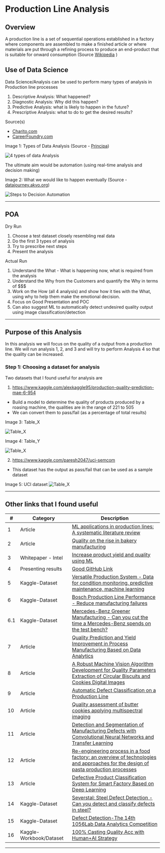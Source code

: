 # Production Line Analysis 

## Overview
A production line is a set of sequential operations established in a factory where components are assembled to make a finished article or where materials are put through a refining process to produce an end-product that is suitable for onward consumption (Source [Wikipedia](https://en.wikipedia.org/wiki/Production_line) )

## Use of Data Science  
Data Science/Analysis can be used to perform many types of analysis in Production line processes
1) Descriptive Analysis: What happened?
2) Diagnostic Analysis: Why did this happen?
3) Predictive Analysis: what is likely to happen in the future?
4) Prescriptive Analysis: what to do to get the desired results?

Source(s)
- [Charito.com](https://chartio.com/learn/data-analytics/types-of-data-analysis/)
- [CareerFoundry.com](https://careerfoundry.com/en/blog/data-analytics/different-types-of-data-analysis/)

Image 1: Types of Data Analysis (Source - [Principa](www.principa.co.za))

![4 types of data Analysis](resources/images/image1.png)

The ultimate aim would be automation (using real-time analysis and decision making)

Image 2: What we would like to happen eventually (Source - [datajourney.akvo.org](https://datajourney.akvo.org/blog/the-four-types-of-data-analysis))

![Steps to Decision Automation](resources/images/image2.png)

---
## POA

Dry Run 
1. Choose a test dataset closely resembling real data
2. Do the first 3 types of analysis
3. Try to prescribe next steps
4. Present the analysis

Actual Run
1. Understand the What - What is happening now, what is required from the analysis 
2. Understand the Why from the Customers and quantify the Why in terms of $$$
3. Work on the How (all 4 analysis) and show how it ties with the What, using why to help them make the emotional decision.
4. Focus on Good Presentation and POC
5. Can also suggest ML to automatically detect undesired quality output using image classification/detection

---

## Purpose of this Analysis
In this analysis we will focus on the quality of a output from a production line. We will run analysis 1, 2, and 3 and will try to perform Analysis 4 so that the quality can be increased.

### Step 1: Choosing a dataset for analysis
Two datasets that I found useful for analysis are
1) https://www.kaggle.com/alexkaggle95/production-quality-prediction-mae-6-954
- Build a model to determine the quality of products produced by a roasing machine, the qualities are in the range of 221 to 505
- We can convert them to pass/fail (as a percentage of total results)

Image 3: Table_X

![Table_X](resources/images/Production_df_X.png)

Image 4: Table_Y

![Table_X](resources/images/Production_df_Y.png)

2) https://www.kaggle.com/paresh2047/uci-semcom
 - This dataset has the output as pass/fail that can be used as a sample dataset
 
Image 5: UCI dataset
![Table_X](resources/images/UCI.png)

---

## Other links that I found useful

| # | Category | Description |
| --- | --- | --- | 
| 1 | Article | [ML applications in production lines: A systematic literature review](https://www.sciencedirect.com/science/article/pii/S036083522030485X)  |
| 2 | Article | [Quality on the rise in bakery manufacturing](https://www.winspc.com/wp-content/uploads/2018/06/Quality-on-the-Rise-in-Bakery-Manufacturing.pdf) |
| 3 | Whitepaper - Intel | [Increase product yield and quality using ML](https://www.intel.com/content/dam/www/public/us/en/documents/white-papers/increase-product-yield-and-quality-with-machine-learning-paper.pdf) | 
| 4 | Presenting results | [Good GitHub Link](https://github.com/liamculligan/bosch-production-line-performance) | 
| 5 | Kaggle-Dataset | [Versatile Production System - Data for condition monitoring, predictive maintenance, machine learning](https://www.kaggle.com/inIT-OWL/versatileproductionsystem) | 
| 6 | Kaggle-Dataset | [Bosch Production Line Performance - Reduce manufacturing failures](https://www.kaggle.com/c/bosch-production-line-performance/overview) | 
| 6.1 | Kaggle-Dataset | [Mercedes-Benz Greener Manufacturing - Can you cut the time a Mercedes-Benz spends on the test bench?](https://www.kaggle.com/c/mercedes-benz-greener-manufacturing) |
| 7 | Article | [Quality Prediction and Yield Improvement in Process Manufacturing Based on Data Analytics](https://www.mdpi.com/2227-9717/8/9/1068/htm) | 
| 8 | Article | [A Robust Machine Vision Algorithm Development for Quality Parameters Extraction of Circular Biscuits and Cookies Digital Images](https://www.hindawi.com/journals/jfp/2014/376360/) | 
| 9 | Article | [Automatic Defect Classification on a Production Line](https://link.springer.com/article/10.1007/s40903-015-0018-5) |
| 10 | Article | [Quality assessment of butter cookies applying multispectral imaging](https://www.researchgate.net/publication/262113380_Quality_assessment_of_butter_cookies_applying_multispectral_imaging) | 
| 11 | Article | [Detection and Segmentation of Manufacturing Defects with Convolutional Neural Networks and Transfer Learning](https://www.ncbi.nlm.nih.gov/pmc/articles/PMC6512995/) | 
| 12 | Article | [Re-engineering process in a food factory: an overview of technologies and approaches for the design of pasta production processes](https://www.tandfonline.com/doi/full/10.1080/21693277.2020.1749180) | 
| 13 | Article | [Defective Product Classification System for Smart Factory Based on Deep Learning](https://www.mdpi.com/2079-9292/10/7/826/htm) | 
| 14 | Kaggle-Dataset | [Severstal: Steel Defect Detection - Can you detect and classify defects in steel?](https://www.kaggle.com/c/severstal-steel-defect-detection/data) |
| 15 | Kaggle-Dataset | [Defect Detection-The 14th 1056Lab Data Analytics Competition](https://www.kaggle.com/c/1056lab-defect-detection/data) |
| 16 | Kaggle-Workbook/Dataset | [100% Casting Quality Acc with Human+AI Strategy](https://www.kaggle.com/afrniomelo/100-casting-quality-acc-with-human-ai-strategy) |

---